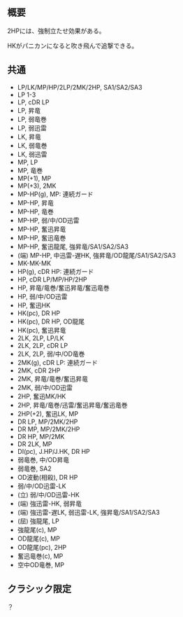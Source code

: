 ## 概要

2HPには、強制立たせ効果がある。

HKがパニカンになると吹き飛んで追撃できる。

## 共通

- LP/LK/MP/HP/2LP/2MK/2HP, SA1/SA2/SA3
- LP 1-3
- LP, cDR LP
- LP, 昇竜
- LP, 弱竜巻
- LP, 弱迅雷
- LK, 昇竜
- LK, 弱竜巻
- LK, 弱迅雷
- MP, LP
- MP, 竜巻
- MP(+1), MP
- MP(+3), 2MK
- MP-HP(g), MP: 連続ガード
- MP-HP, 昇竜
- MP-HP, 竜巻
- MP-HP, 弱/中/OD迅雷
- MP-HP, 奮迅昇竜
- MP-HP, 奮迅竜巻
- MP-HP, 奮迅龍尾, 強昇竜/SA1/SA2/SA3
- (端) MP-HP, 中迅雷-遅HK, 強昇竜/OD龍尾/SA1/SA2/SA3
- MK-MK-MK
- HP(g), cDR HP: 連続ガード
- HP, cDR LP/MP/HP/2HP
- HP, 昇竜/竜巻/奮迅昇竜/奮迅竜巻
- HP, 弱/中/OD迅雷
- HP, 奮迅HK
- HK(pc), DR HP
- HK(pc), DR HP, OD龍尾
- HK(pc), 奮迅昇竜
- 2LK, 2LP, LP/LK
- 2LK, 2LP, cDR LP
- 2LK, 2LP, 弱/中/OD竜巻
- 2MK(g), cDR LP: 連続ガード
- 2MK, cDR 2HP
- 2MK, 昇竜/竜巻/奮迅昇竜
- 2MK, 弱/中/OD迅雷
- 2HP, 奮迅MK/HK
- 2HP, 昇竜/竜巻/迅雷/奮迅昇竜/奮迅竜巻
- 2HP(+2), 奮迅LK, MP
- DR LP, MP/2MK/2HP
- DR MP, MP/2MK/2HP
- DR HP, MP/2MK
- DR 2LK, MP
- DI(pc), J.HP/J.HK, DR HP
- 弱竜巻, 中/OD昇竜
- 弱竜巻, SA2
- OD波動(相殺), DR HP
- 弱/中/OD迅雷-LK
- (立) 弱/中/OD迅雷-HK
- (端) 強迅雷-HK, 弱昇竜
- (端) 強迅雷-遅LK, 弱迅雷-LK, 強昇竜/SA1/SA2/SA3
- (屈) 強龍尾, LP
- 強龍尾(c), MP
- OD龍尾(c), MP
- OD龍尾(pc), 2HP
- 奮迅竜巻(c), MP
- 空中OD竜巻, MP

## クラシック限定

？
